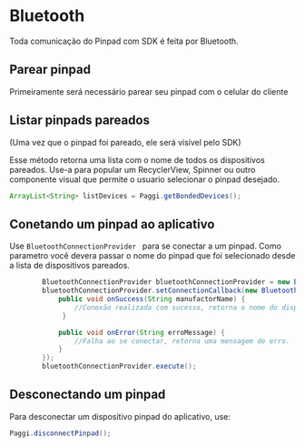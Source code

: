 # Bluetooth

Toda comunicação do Pinpad com SDK é feita por Bluetooth.

## Parear pinpad

Primeiramente será necessário parear seu pinpad com o celular do cliente

## Listar pinpads pareados
(Uma vez que o pinpad foi pareado, ele será visível pelo SDK)

Esse método retorna uma lista com o nome de todos os dispositivos pareados. Use-a para popular um RecyclerView, Spinner ou outro componente visual que permite o usuario selecionar o pinpad desejado.

```java
ArrayList<String> listDevices = Paggi.getBondedDevices();
```

## Conetando um pinpad ao aplicativo

Use ```BluetoothConnectionProvider ``` para se conectar a um pinpad. Como parametro você devera passar o nome do pinpad que foi selecionado desde a lista de dispositivos pareados.


```java
        BluetoothConnectionProvider bluetoothConnectionProvider = new BluetoothConnectionProvider(pinpadSelected);
        bluetoothConnectionProvider.setConnectionCallback(new BluetoothCallback() {
            public void onSuccess(String manufactorName) {
                //Conexão realizada com sucesso, retorna o nome do dispositivo.
             }

            public void onError(String erroMessage) {
                //Falha ao se conectar, retorna uma mensagem de erro.
            }
        });
        bluetoothConnectionProvider.execute();
```

## Desconectando um pinpad

Para desconectar um dispositivo pinpad do aplicativo, use:
```java
Paggi.disconnectPinpad();
```


